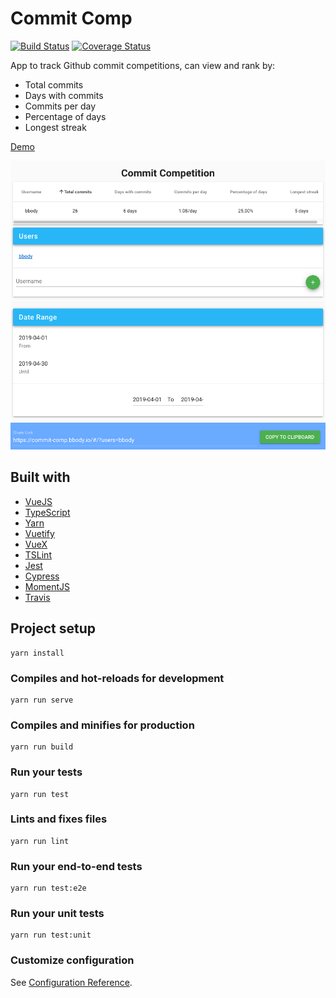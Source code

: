 # Commit Comp

[![Build Status](https://travis-ci.org/bbody/commit-comp.svg?branch=master)](https://travis-ci.org/bbody/commit-comp)
[![Coverage Status](https://coveralls.io/repos/github/bbody/commit-comp/badge.svg?branch=master)](https://coveralls.io/github/bbody/commit-comp?branch=master)

App to track Github commit competitions, can view and rank by:

- Total commits
- Days with commits
- Commits per day
- Percentage of days
- Longest streak

[Demo](https://commit-comp.bbody.io)

![Screenshot](screenshot.png)

## Built with

- [VueJS](https://vuejs.org/)
- [TypeScript](https://www.typescriptlang.org/)
- [Yarn](https://yarnpkg.com/)
- [Vuetify](https://vuetifyjs.com/)
- [VueX](https://vuex.vuejs.org/)
- [TSLint](https://palantir.github.io/tslint/)
- [Jest](https://jestjs.io/)
- [Cypress](https://www.cypress.io/)
- [MomentJS](https://momentjs.com/)
- [Travis](https://travis-ci.org/)

## Project setup
```
yarn install
```

### Compiles and hot-reloads for development
```
yarn run serve
```

### Compiles and minifies for production
```
yarn run build
```

### Run your tests
```
yarn run test
```

### Lints and fixes files
```
yarn run lint
```

### Run your end-to-end tests
```
yarn run test:e2e
```

### Run your unit tests
```
yarn run test:unit
```

### Customize configuration
See [Configuration Reference](https://cli.vuejs.org/config/).
